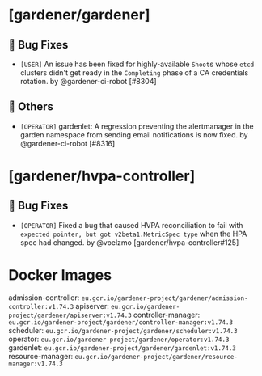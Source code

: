 # [gardener/gardener]

## 🐛 Bug Fixes

- `[USER]` An issue has been fixed for highly-available `Shoot`s whose `etcd` clusters didn't get ready in the `Completing` phase of a CA credentials rotation. by @gardener-ci-robot [#8304]
## 🏃 Others

- `[OPERATOR]` gardenlet: A regression preventing the alertmanager in the garden namespace from sending email notifications is now fixed. by @gardener-ci-robot [#8316]
# [gardener/hvpa-controller]

## 🐛 Bug Fixes

- `[OPERATOR]` Fixed a bug that caused HVPA reconciliation to fail with `expected pointer, but got v2beta1.MetricSpec type` when the HPA spec had changed. by @voelzmo [gardener/hvpa-controller#125]

# Docker Images
admission-controller: `eu.gcr.io/gardener-project/gardener/admission-controller:v1.74.3`
apiserver: `eu.gcr.io/gardener-project/gardener/apiserver:v1.74.3`
controller-manager: `eu.gcr.io/gardener-project/gardener/controller-manager:v1.74.3`
scheduler: `eu.gcr.io/gardener-project/gardener/scheduler:v1.74.3`
operator: `eu.gcr.io/gardener-project/gardener/operator:v1.74.3`
gardenlet: `eu.gcr.io/gardener-project/gardener/gardenlet:v1.74.3`
resource-manager: `eu.gcr.io/gardener-project/gardener/resource-manager:v1.74.3`